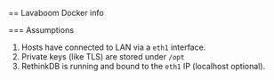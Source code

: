 == Lavaboom Docker info

=== Assumptions

1. Hosts have connected to LAN via a `eth1` interface.
2. Private keys (like TLS) are stored under `/opt`
3. RethinkDB is running and bound to the `eth1` IP (localhost optional).
